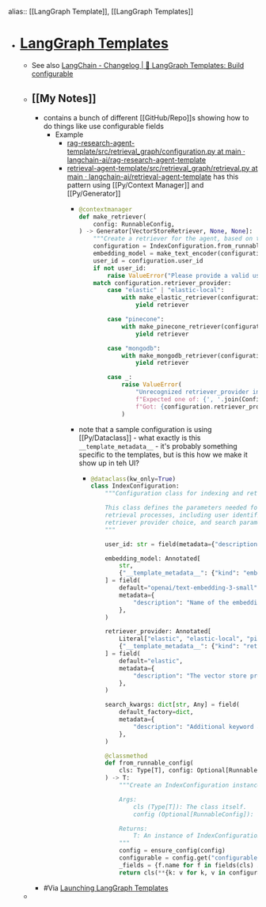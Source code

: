 alias:: [[LangGraph Template]], [[LangGraph Templates]]

- # [LangGraph Templates](https://studio.langchain.com/?ref=blog.langchain.dev)
	- See also [LangChain - Changelog | 📐 LangGraph Templates: Build configurable](https://changelog.langchain.com/announcements/langgraph-templates-build-configurable-agentic-workflows)
	- ## [[My Notes]]
		- contains a bunch of different [[GitHub/Repo]]s showing how to do things like use configurable fields
			- Example
				- [rag-research-agent-template/src/retrieval_graph/configuration.py at main · langchain-ai/rag-research-agent-template](https://github.com/langchain-ai/rag-research-agent-template/blob/main/src/retrieval_graph/configuration.py)
				- [retrieval-agent-template/src/retrieval_graph/retrieval.py at main · langchain-ai/retrieval-agent-template](https://github.com/langchain-ai/retrieval-agent-template/blob/main/src/retrieval_graph/retrieval.py) has this pattern using [[Py/Context Manager]] and [[Py/Generator]]
					- ```python
					  @contextmanager
					  def make_retriever(
					      config: RunnableConfig,
					  ) -> Generator[VectorStoreRetriever, None, None]:
					      """Create a retriever for the agent, based on the current configuration."""
					      configuration = IndexConfiguration.from_runnable_config(config)
					      embedding_model = make_text_encoder(configuration.embedding_model)
					      user_id = configuration.user_id
					      if not user_id:
					          raise ValueError("Please provide a valid user_id in the configuration.")
					      match configuration.retriever_provider:
					          case "elastic" | "elastic-local":
					              with make_elastic_retriever(configuration, embedding_model) as retriever:
					                  yield retriever
					  
					          case "pinecone":
					              with make_pinecone_retriever(configuration, embedding_model) as retriever:
					                  yield retriever
					  
					          case "mongodb":
					              with make_mongodb_retriever(configuration, embedding_model) as retriever:
					                  yield retriever
					  
					          case _:
					              raise ValueError(
					                  "Unrecognized retriever_provider in configuration. "
					                  f"Expected one of: {', '.join(Configuration.__annotations__['retriever_provider'].__args__)}\n"
					                  f"Got: {configuration.retriever_provider}"
					              )
					  ```
					- note that a sample configuration is using [[Py/Dataclass]] - what exactly is this `__template_metadata__` - it's probably something specific to the templates, but is this how we make it show up in teh UI?
						- ```python
						  @dataclass(kw_only=True)
						  class IndexConfiguration:
						      """Configuration class for indexing and retrieval operations.
						  
						      This class defines the parameters needed for configuring the indexing and
						      retrieval processes, including user identification, embedding model selection,
						      retriever provider choice, and search parameters.
						      """
						  
						      user_id: str = field(metadata={"description": "Unique identifier for the user."})
						  
						      embedding_model: Annotated[
						          str,
						          {"__template_metadata__": {"kind": "embeddings"}},
						      ] = field(
						          default="openai/text-embedding-3-small",
						          metadata={
						              "description": "Name of the embedding model to use. Must be a valid embedding model name."
						          },
						      )
						  
						      retriever_provider: Annotated[
						          Literal["elastic", "elastic-local", "pinecone", "mongodb"],
						          {"__template_metadata__": {"kind": "retriever"}},
						      ] = field(
						          default="elastic",
						          metadata={
						              "description": "The vector store provider to use for retrieval. Options are 'elastic', 'pinecone', or 'mongodb'."
						          },
						      )
						  
						      search_kwargs: dict[str, Any] = field(
						          default_factory=dict,
						          metadata={
						              "description": "Additional keyword arguments to pass to the search function of the retriever."
						          },
						      )
						  
						      @classmethod
						      def from_runnable_config(
						          cls: Type[T], config: Optional[RunnableConfig] = None
						      ) -> T:
						          """Create an IndexConfiguration instance from a RunnableConfig object.
						  
						          Args:
						              cls (Type[T]): The class itself.
						              config (Optional[RunnableConfig]): The configuration object to use.
						  
						          Returns:
						              T: An instance of IndexConfiguration with the specified configuration.
						          """
						          config = ensure_config(config)
						          configurable = config.get("configurable") or {}
						          _fields = {f.name for f in fields(cls) if f.init}
						          return cls(**{k: v for k, v in configurable.items() if k in _fields})
						  ```
		- #Via [Launching LangGraph Templates](https://blog.langchain.dev/launching-langgraph-templates/)
	-